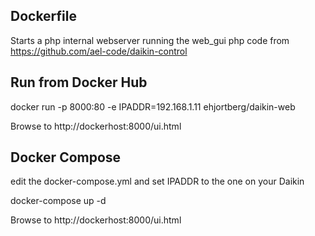

Dockerfile
----------
Starts a php internal webserver running the web_gui php code from https://github.com/ael-code/daikin-control

Run from Docker Hub
-------------------
docker run -p 8000:80 -e IPADDR=192.168.1.11 ehjortberg/daikin-web

Browse to http://dockerhost:8000/ui.html



Docker Compose
--------------
edit the docker-compose.yml and set IPADDR to the one on your Daikin

docker-compose up -d

Browse to http://dockerhost:8000/ui.html

